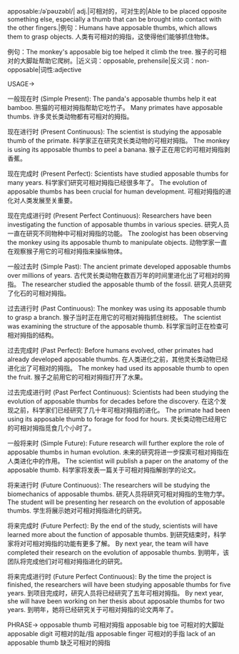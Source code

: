 apposable:/əˈpəʊzəbl/| adj.|可相对的，可对生的|Able to be placed opposite something else, especially a thumb that can be brought into contact with the other fingers.|例句：Humans have apposable thumbs, which allows them to grasp objects. 人类有可相对的拇指，这使得他们能够抓住物体。

例句：The monkey's apposable big toe helped it climb the tree. 猴子的可相对的大脚趾帮助它爬树。|近义词：opposable, prehensile|反义词：non-opposable|词性:adjective


USAGE->

一般现在时 (Simple Present):
The panda's apposable thumbs help it eat bamboo. 熊猫的可相对拇指帮助它吃竹子。
Many primates have apposable thumbs. 许多灵长类动物都有可相对的拇指。


现在进行时 (Present Continuous):
The scientist is studying the apposable thumb of the primate. 科学家正在研究灵长类动物的可相对拇指。
The monkey is using its apposable thumbs to peel a banana. 猴子正在用它的可相对拇指剥香蕉。


现在完成时 (Present Perfect):
Scientists have studied apposable thumbs for many years. 科学家们研究可相对拇指已经很多年了。
The evolution of apposable thumbs has been crucial for human development. 可相对拇指的进化对人类发展至关重要。


现在完成进行时 (Present Perfect Continuous):
Researchers have been investigating the function of apposable thumbs in various species. 研究人员一直在研究不同物种中可相对拇指的功能。
The zoologist has been observing the monkey using its apposable thumb to manipulate objects. 动物学家一直在观察猴子用它的可相对拇指来操纵物体。


一般过去时 (Simple Past):
The ancient primate developed apposable thumbs over millions of years. 古代灵长类动物在数百万年的时间里进化出了可相对的拇指。
The researcher studied the apposable thumb of the fossil. 研究人员研究了化石的可相对拇指。


过去进行时 (Past Continuous):
The monkey was using its apposable thumb to grasp a branch. 猴子当时正在用它的可相对拇指抓住树枝。
The scientist was examining the structure of the apposable thumb. 科学家当时正在检查可相对拇指的结构。


过去完成时 (Past Perfect):
Before humans evolved, other primates had already developed apposable thumbs. 在人类进化之前，其他灵长类动物已经进化出了可相对的拇指。
The monkey had used its apposable thumb to open the fruit. 猴子之前用它的可相对拇指打开了水果。


过去完成进行时 (Past Perfect Continuous):
Scientists had been studying the evolution of apposable thumbs for decades before the discovery. 在这个发现之前，科学家们已经研究了几十年可相对拇指的进化。
The primate had been using its apposable thumb to forage for food for hours. 灵长类动物已经用它的可相对拇指觅食几个小时了。


一般将来时 (Simple Future):
Future research will further explore the role of apposable thumbs in human evolution. 未来的研究将进一步探索可相对拇指在人类进化中的作用。
The scientist will publish a paper on the anatomy of the apposable thumb.  科学家将发表一篇关于可相对拇指解剖学的论文。


将来进行时 (Future Continuous):
The researchers will be studying the biomechanics of apposable thumbs. 研究人员将研究可相对拇指的生物力学。
The student will be presenting her research on the evolution of apposable thumbs. 学生将展示她对可相对拇指进化的研究。


将来完成时 (Future Perfect):
By the end of the study, scientists will have learned more about the function of apposable thumbs. 到研究结束时，科学家将对可相对拇指的功能有更多了解。
By next year, the team will have completed their research on the evolution of apposable thumbs. 到明年，该团队将完成他们对可相对拇指进化的研究。


将来完成进行时 (Future Perfect Continuous):
By the time the project is finished, the researchers will have been studying apposable thumbs for five years. 到项目完成时，研究人员将已经研究了五年可相对拇指。
By next year, she will have been working on her thesis about apposable thumbs for two years. 到明年，她将已经研究关于可相对拇指的论文两年了。



PHRASE->
opposable thumb  可相对拇指
apposable big toe 可相对的大脚趾
apposable digit  可相对的趾/指
apposable finger 可相对的手指
lack of an apposable thumb 缺乏可相对的拇指

